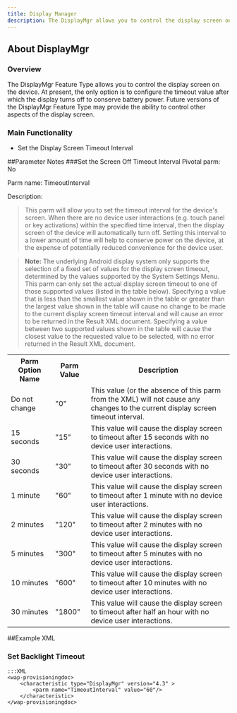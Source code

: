 ```yaml
---
title: Display Manager
description: The DisplayMgr allows you to control the display screen on the device.
---
```


## About DisplayMgr

### Overview

The DisplayMgr Feature Type allows you to control the display screen on the device. At present, the only option is to configure the timeout value after which the display turns off to conserve battery power. Future versions of the DisplayMgr Feature Type may provide the ability to control other aspects of the display screen.

### Main Functionality

* Set the Display Screen Timeout Interval
 
##Parameter Notes
###Set the Screen Off Timeout Interval
Pivotal parm: No

Parm name: TimeoutInterval

Description: 

>This parm will allow you to set the timeout interval for the device's screen. When there are no device user interactions (e.g. touch panel or key activations) within the specified time interval, then the display screen of the device will automatically turn off. Setting this interval to a lower amount of time will help to conserve power on the device, at the expense of potentially reduced convenience for the device user.

>**Note:** The underlying Android display system only supports the selection of a fixed set of values for the display screen timeout, determined by the values supported by the System Settings Menu. This parm can only set the actual display screen timeout to one of those supported values (listed in the table below). Specifying a value that is less than the smallest value shown in the table or greater than the largest value shown in the table will cause no change to be made to the current display screen timeout interval and will cause an error to be returned in the Result XML document. Specifying a value between two supported values shown in the table will cause the closest value to the requested value to be selected, with no error returned in the Result XML document.

<div class="parm-table">
 <table>
	<tr>
		<th>Parm Option Name</th>
		<th>Parm Value</th>
		<th>Description</th>
	</tr>
  <tr>
    <td>Do not change</td>
    <td>"0"</td>
	<td>This value (or the absence of this parm from the XML) will not cause any changes to the current display screen timeout interval.</td>
  </tr>
  <tr>
    <td>15 seconds</td>
    <td>"15"</td>
	<td>This value will cause the display screen to timeout after 15 seconds with no device user interactions.</td>
  </tr>
  <tr>
    <td>30 seconds</td>
    <td>"30"</td>
	<td>This value will cause the display screen to timeout after 30 seconds with no device user interactions.</td>
  </tr>
  <tr>
    <td>1 minute</td>
    <td>"60"</td>
	<td>This value will cause the display screen to timeout after 1 minute with no device user interactions.</td>
  </tr>
  <tr>
    <td>2 minutes</td>
    <td>"120"</td>
	<td>This value will cause the display screen to timeout after 2 minutes with no device user interactions.</td>
  </tr>
  <tr>
    <td>5 minutes</td>
    <td>"300"</td>
	<td>This value will cause the display screen to timeout after 5 minutes with no device user interactions.</td>
  </tr>
  <tr>
    <td>10 minutes</td>
    <td>"600"</td>
	<td>This value will cause the display screen to timeout after 10 minutes with no device user interactions.</td>
  </tr>
  <tr>
    <td>30 minutes</td>
    <td>"1800"</td>
	<td>This value will cause the display screen to timeout after half an hour with no device user interactions.</td>
  </tr>
</table>
</div>

##Example XML
### Set Backlight Timeout

    :::XML
    <wap-provisioningdoc>
        <characteristic type="DisplayMgr" version="4.3" >
            <parm name="TimeoutInterval" value="60"/>
        </characteristic>
    </wap-provisioningdoc>


